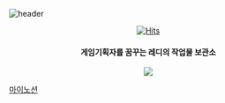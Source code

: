 ![header](https://capsule-render.vercel.app/api?type=slice&color=89E5B6&height=180&section=header&text=레디의%20작업공방&fontSize=40&fontColor=000000)


<div align="center">


[![Hits](https://hits.seeyoufarm.com/api/count/incr/badge.svg?url=https%3A%2F%2Fgithub.com%2FRedyisready%2Fredygames&count_bg=%2389E5B6&title_bg=%231EA571&icon=pokemon.svg&icon_color=%23E7E7E7&title=Hits&edge_flat=false)](https://github.com/Redyisready/redygames)<br>
<div>


#### 게임기획자를 꿈꾸는 레디의 작업물 보관소

<img src="https://img.shields.io/badge/Notion-000000?style=flat-square&logo=Notion&logoColor=white=https://www.notion.so/40825af70c9d44f486c425fd3022480c"/></a> 

<div align="left">








[마이노션](https://www.notion.so/40825af70c9d44f486c425fd3022480c)